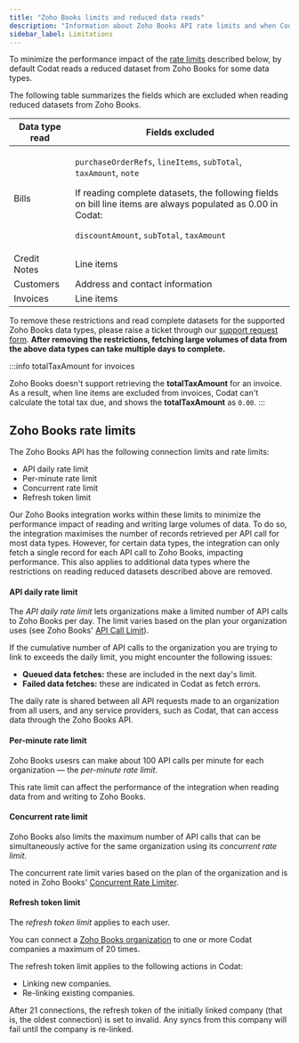 ```yaml
---
title: "Zoho Books limits and reduced data reads"
description: "Information about Zoho Books API rate limits and when Codat reads reduced datasets."
sidebar_label: Limitations
---
```


To minimize the performance impact of the [rate limits](zoho-book-limits#zoho-books-rate-limits) described below, by default Codat reads a reduced dataset from Zoho Books for some data types.

The following table summarizes the fields which are excluded when reading reduced datasets from Zoho Books.

| Data type read | Fields excluded                                                                                                                                                                                                                              |
| -------------- | -------------------------------------------------------------------------------------------------------------------------------------------------------------------------------------------------------------------------------------------- |
| Bills          | <p>`purchaseOrderRefs`, `lineItems`, `subTotal`, `taxAmount`, `note`</p> <p>If reading complete datasets, the following fields on bill line items are always populated as 0.00 in Codat:</p><p>`discountAmount`, `subTotal`, `taxAmount`</p> |
| Credit Notes   | Line items                                                                                                                                                                                                                                   |
| Customers      | Address and contact information                                                                                                                                                                                                              |
| Invoices       | Line items                                                                                                                                                                                                                                   |

To remove these restrictions and read complete datasets for the supported Zoho Books data types, please raise a ticket through our [support request form](https://codat.zendesk.com/hc/en-gb/requests/new). **After removing the restrictions, fetching large volumes of data from the above data types can take multiple days to complete.**

:::info totalTaxAmount for invoices

Zoho Books doesn't support retrieving the **totalTaxAmount** for an invoice. As a result, when line items are excluded from invoices, Codat can't calculate the total tax due, and shows the **totalTaxAmount** as `0.00`.
:::

## Zoho Books rate limits

The Zoho Books API has the following connection limits and rate limits:

- API daily rate limit
- Per-minute rate limit
- Concurrent rate limit
- Refresh token limit

Our Zoho Books integration works within these limits to minimize the performance impact of reading and writing large volumes of data. To do so, the integration maximises the number of records retrieved per API call for most data types. However, for certain data types, the integration can only fetch a single record for each API call to Zoho Books, impacting performance. This also applies to additional data types where the restrictions on reading reduced datasets described above are removed.

#### API daily rate limit

The _API daily rate limit_ lets organizations make a limited number of API calls to Zoho Books per day. The limit varies based on the plan your organization uses (see Zoho Books' [API Call Limit](https://www.zoho.com/books/api/v3/introduction/#api-call-limit)).

If the cumulative number of API calls to the organization you are trying to link to exceeds the daily limit, you might encounter the following issues:

- **Queued data fetches:** these are included in the next day's limit.
- **Failed data fetches:** these are indicated in Codat as fetch errors.

The daily rate is shared between all API requests made to an organization from all users, and any service providers, such as Codat, that can access data through the Zoho Books API.

#### Per-minute rate limit

Zoho Books usesrs can make about 100 API calls per minute for each organization — the _per-minute rate limit_.

This rate limit can affect the performance of the integration when reading data from and writing to Zoho Books.

#### Concurrent rate limit

Zoho Books also limits the maximum number of API calls that can be simultaneously active for the same organization using its _concurrent rate limit_.

The concurrent rate limit varies based on the plan of the organization and is noted in Zoho Books' [Concurrent Rate Limiter](https://www.zoho.com/books/api/v3/introduction/#concurrent-rate-limiter).

#### Refresh token limit

The _refresh token limit_ applies to each user.

You can connect a [Zoho Books organization](https://www.zoho.com/uk/books/help/settings/organization-profile.html) to one or more Codat companies a maximum of 20 times.

The refresh token limit applies to the following actions in Codat:

- Linking new companies.
- Re-linking existing companies.

After 21 connections, the refresh token of the initially linked company (that is, the oldest connection) is set to invalid. Any syncs from this company will fail until the company is re-linked.
